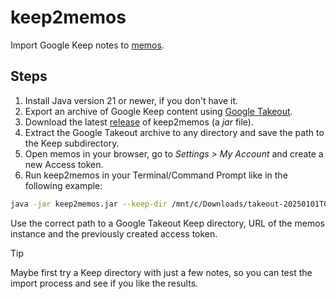 # keep2memos

Import Google Keep notes to [memos](https://www.usememos.com/).

## Steps

1. Install Java version 21 or newer, if you don't have it.
2. Export an archive of Google Keep content using [Google Takeout](https://takeout.google.com/).
3. Download the latest [release](https://github.com/joshefin/keep2memos/releases) of keep2memos (a _jar_ file).
4. Extract the Google Takeout archive to any directory and save the path to the Keep subdirectory.
5. Open memos in your browser, go to _Settings > My Account_ and create a new Access token.
6. Run keep2memos in your Terminal/Command Prompt like in the following example:

```bash
java -jar keep2memos.jar --keep-dir /mnt/c/Downloads/takeout-20250101T010101Z-001/Takeout/Keep/ --memos-url http://localhost:5230/ --memos-token abcd1234
```

Use the correct path to a Google Takeout Keep directory, URL of the memos instance and the previously created access token.

> [!TIP]
> Maybe first try a Keep directory with just a few notes, so you can test the import process and see if you like the results.